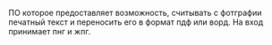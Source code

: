 ПО которое предоставляет возможность, считывать с фотграфии печатный текст и переносить его в формат пдф или ворд.
На вход принимает пнг и жпг.
